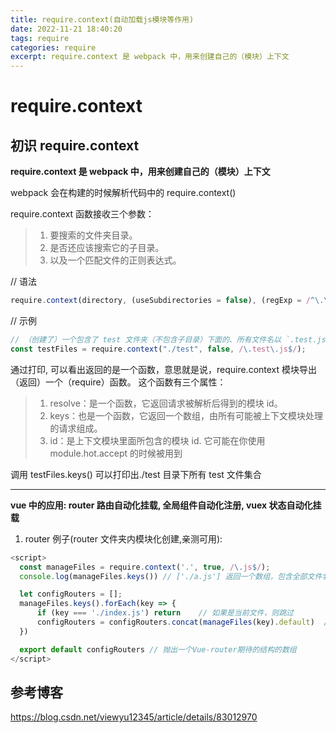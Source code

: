 ```yaml
---
title: require.context(自动加载js模块等作用)
date: 2022-11-21 18:40:20
tags: require
categories: require
excerpt: require.context 是 webpack 中，用来创建自己的（模块）上下文
---
```


# require.context

## 初识 require.context

**require.context 是 webpack 中，用来创建自己的（模块）上下文**

webpack 会在构建的时候解析代码中的 require.context()

require.context 函数接收三个参数：

> 1.  要搜索的文件夹目录。
> 2.  是否还应该搜索它的子目录。
> 3.  以及一个匹配文件的正则表达式。

// 语法

```js
require.context(directory, (useSubdirectories = false), (regExp = /^\.\//));
```

// 示例

```js
// （创建了）一个包含了 test 文件夹（不包含子目录）下面的、所有文件名以 `.test.js` 结尾的、能被 require 请求到的文件的上下文。
const testFiles = require.context("./test", false, /\.test\.js$/);
```

通过打印, 可以看出返回的是一个函数，意思就是说，require.context 模块导出（返回）一个（require）函数。
这个函数有三个属性：

> 1. resolve：是一个函数，它返回请求被解析后得到的模块 id。
> 2. keys：也是一个函数，它返回一个数组，由所有可能被上下文模块处理的请求组成。
> 3. id：是上下文模块里面所包含的模块 id. 它可能在你使用 module.hot.accept 的时候被用到

调用 testFiles.keys() 可以打印出./test 目录下所有 test 文件集合

---

**vue 中的应用: router 路由自动化挂载, 全局组件自动化注册, vuex 状态自动化挂载**

1. router 例子(router 文件夹内模块化创建,亲测可用):

```js
<script>
  const manageFiles = require.context('.', true, /\.js$/);
  console.log(manageFiles.keys()) // ['./a.js'] 返回一个数组，包含全部文件名

  let configRouters = [];
  manageFiles.keys().forEach(key => {
      if (key === './index.js') return    // 如果是当前文件，则跳过
      configRouters = configRouters.concat(manageFiles(key).default)  // 读取出文件中的default模块
  })

  export default configRouters // 抛出一个Vue-router期待的结构的数组
</script>
```

## 参考博客

https://blog.csdn.net/viewyu12345/article/details/83012970
